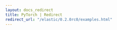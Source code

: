 ```yaml
---
layout: docs_redirect
title: PyTorch | Redirect
redirect_url: "/elastic/0.2.0rc0/examples.html"
---
```

